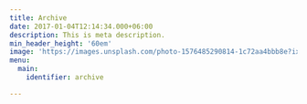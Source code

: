 ```yaml
---
title: Archive
date: 2017-01-04T12:14:34.000+06:00
description: This is meta description.
min_header_height: '60em'
image: 'https://images.unsplash.com/photo-1576485290814-1c72aa4bbb8e?ixid=MnwxMjA3fDB8MHxwaG90by1wYWdlfHx8fGVufDB8fHx8&ixlib=rb-1.2.1&auto=format&fit=crop&w=1500&q=80'
menu: 
  main:
    identifier: archive

---
```

